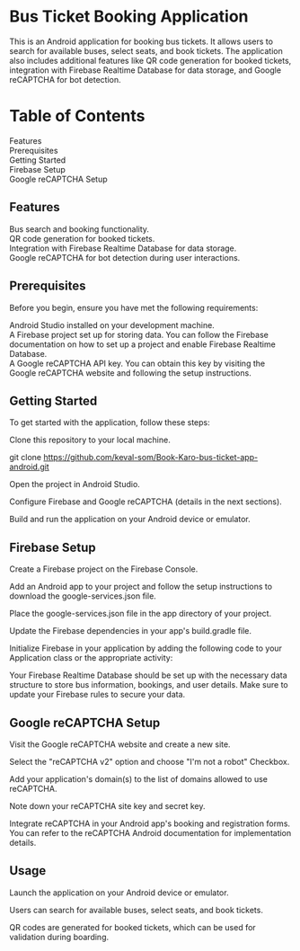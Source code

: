 # Bus Ticket Booking Application
This is an Android application for booking bus tickets. It allows users to search for available buses, select seats, and book tickets. The application also includes additional features like QR code generation for booked tickets, integration with Firebase Realtime Database for data storage, and Google reCAPTCHA for bot detection.

# Table of Contents
Features\
Prerequisites\
Getting Started\
Firebase Setup\
Google reCAPTCHA Setup

## Features
Bus search and booking functionality.\
QR code generation for booked tickets.\
Integration with Firebase Realtime Database for data storage.\
Google reCAPTCHA for bot detection during user interactions.
## Prerequisites
Before you begin, ensure you have met the following requirements:

Android Studio installed on your development machine.\
A Firebase project set up for storing data. You can follow the Firebase documentation on how to set up a project and enable Firebase Realtime Database.\
A Google reCAPTCHA API key. You can obtain this key by visiting the Google reCAPTCHA website and following the setup instructions.
## Getting Started
To get started with the application, follow these steps:

Clone this repository to your local machine.

git clone https://github.com/keval-som/Book-Karo-bus-ticket-app-android.git

Open the project in Android Studio.

Configure Firebase and Google reCAPTCHA (details in the next sections).

Build and run the application on your Android device or emulator.

## Firebase Setup
Create a Firebase project on the Firebase Console.

Add an Android app to your project and follow the setup instructions to download the google-services.json file.

Place the google-services.json file in the app directory of your project.

Update the Firebase dependencies in your app's build.gradle file.

Initialize Firebase in your application by adding the following code to your Application class or the appropriate activity:

Your Firebase Realtime Database should be set up with the necessary data structure to store bus information, bookings, and user details. Make sure to update your Firebase rules to secure your data.

## Google reCAPTCHA Setup
Visit the Google reCAPTCHA website and create a new site.

Select the "reCAPTCHA v2" option and choose "I'm not a robot" Checkbox.

Add your application's domain(s) to the list of domains allowed to use reCAPTCHA.

Note down your reCAPTCHA site key and secret key.

Integrate reCAPTCHA in your Android app's booking and registration forms. You can refer to the reCAPTCHA Android documentation for implementation details.

## Usage
Launch the application on your Android device or emulator.

Users can search for available buses, select seats, and book tickets.

QR codes are generated for booked tickets, which can be used for validation during boarding.
